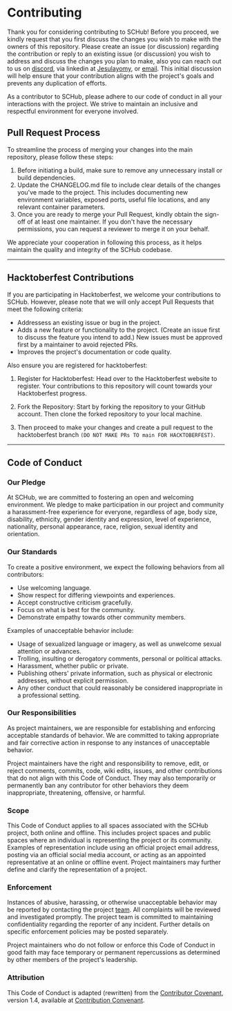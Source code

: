 # Contributing

Thank you for considering contributing to SCHub! Before you proceed, we kindly request that you first discuss the changes you wish to make with the owners of this repository. Please create an issue  (or discussion) regarding the contribution or reply to an existing issue (or discussion) you wish to address and discuss the changes you plan to make, also you can reach out to us on [discord](https://discord.com/users/488238079753060353), via linkedin at [Jesulayomy](https://www.linkedin.com/in/jesulayomi-aina-27389524a/), or [email](mailto:jesulayoMY@gmail.com). This initial discussion will help ensure that your contribution aligns with the project's goals and prevents any duplication of efforts.

As a contributor to SCHub, please adhere to our code of conduct in all your interactions with the project. We strive to maintain an inclusive and respectful environment for everyone involved.

## Pull Request Process

To streamline the process of merging your changes into the main repository, please follow these steps:

1. Before initiating a build, make sure to remove any unnecessary install or build dependencies.
2. Update the CHANGELOG.md file to include clear details of the changes you've made to the project. This includes documenting new environment variables, exposed ports, useful file locations, and any relevant container parameters.
3. Once you are ready to merge your Pull Request, kindly obtain the sign-off of at least one maintainer. If you don't have the necessary permissions, you can request a reviewer to merge it on your behalf.

We appreciate your cooperation in following this process, as it helps maintain the quality and integrity of the SCHub codebase.

---

## Hacktoberfest Contributions

If you are participating in Hacktoberfest, we welcome your contributions to SCHub. However, please note that we will only accept Pull Requests that meet the following criteria:

- Addressess an existing issue or bug in the project.
- Adds a new feature or functionality to the project. (Create an issue first to discuss the feature you intend to add.) New issues must be approved first by a maintainer to avoid rejected PRs.
- Improves the project's documentation or code quality.

Also ensure you are registered for hacktoberfest:

1. Register for Hacktoberfest: Head over to the Hacktoberfest website to register. Your contributions to this repository will count towards your Hacktoberfest progress.

2. Fork the Repository: Start by forking the repository to your GitHub account. Then clone the forked repository to your local machine.

3. Then proceed to make your changes and create a pull request to the hacktoberfest branch `(DO NOT MAKE PRs TO main FOR HACKTOBERFEST)`. 

---

## Code of Conduct

### Our Pledge

At SCHub, we are committed to fostering an open and welcoming environment. We pledge to make participation in our project and community a harassment-free experience for everyone, regardless of age, body size, disability, ethnicity, gender identity and expression, level of experience, nationality, personal appearance, race, religion, sexual identity and orientation.

### Our Standards

To create a positive environment, we expect the following behaviors from all contributors:

* Use welcoming language.
* Show respect for differing viewpoints and experiences.
* Accept constructive criticism gracefully.
* Focus on what is best for the community.
* Demonstrate empathy towards other community members.

Examples of unacceptable behavior include:

* Usage of sexualized language or imagery, as well as unwelcome sexual attention or advances.
* Trolling, insulting or derogatory comments, personal or political attacks.
* Harassment, whether public or private.
* Publishing others' private information, such as physical or electronic addresses, without explicit permission.
* Any other conduct that could reasonably be considered inappropriate in a professional setting.

### Our Responsibilities

As project maintainers, we are responsible for establishing and enforcing acceptable standards of behavior. We are committed to taking appropriate and fair corrective action in response to any instances of unacceptable behavior.

Project maintainers have the right and responsibility to remove, edit, or reject comments, commits, code, wiki edits, issues, and other contributions that do not align with this Code of Conduct. They may also temporarily or permanently ban any contributor for other behaviors they deem inappropriate, threatening, offensive, or harmful.

### Scope

This Code of Conduct applies to all spaces associated with the SCHub project, both online and offline. This includes project spaces and public spaces where an individual is representing the project or its community. Examples of representation include using an official project email address, posting via an official social media account, or acting as an appointed representative at an online or offline event. Project maintainers may further define and clarify the representation of a project.

### Enforcement

Instances of abusive, harassing, or otherwise unacceptable behavior may be reported by contacting the project [team](mailto:jesulayomy@gmail.com). All complaints will be reviewed and investigated promptly. The project team is committed to maintaining confidentiality regarding the reporter of any incident. Further details on specific enforcement policies may be posted separately.

Project maintainers who do not follow or enforce this Code of Conduct in good faith may face temporary or permanent repercussions as determined by other members of the project's leadership.

### Attribution

This Code of Conduct is adapted (rewritten) from the [Contributor Covenant](http://contributor-covenant.org), version 1.4, available at [Contribution Convenant](http://contributor-covenant.org/version/1/4/).
